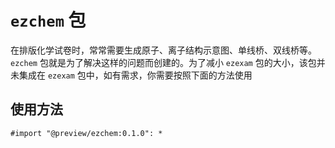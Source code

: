 # `ezchem` 包

在排版化学试卷时，常常需要生成原子、离子结构示意图、单线桥、双线桥等。`ezchem` 包就是为了解决这样的问题而创建的。为了减小 `ezexam` 包的大小，该包并未集成在 `ezexam` 包中，如有需求，你需要按照下面的方法使用

## 使用方法

`#import "@preview/ezchem:0.1.0": *`



